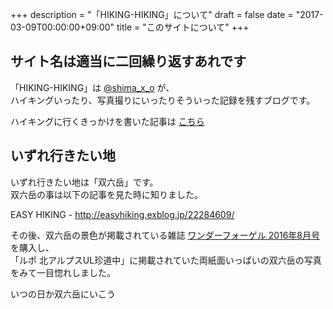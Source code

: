 +++
description = "「HIKING-HIKING」について"
draft = false
date = "2017-03-09T00:00:00+09:00"
title = "このサイトについて"
+++

<!--more-->

## サイト名は適当に二回繰り返すあれです

「HIKING-HIKING」は [@shima_x_o](https://twitter.com/shima_x_o) が、  
ハイキングいったり、写真撮りにいったりそういった記録を残すブログです。  


ハイキングに行くきっかけを書いた記事は [こちら](/post/hello/)

## いずれ行きたい地

いずれ行きたい地は「双六岳」です。  
双六岳の事は以下の記事を見た時に知りました。

EASY HIKING - <http://easyhiking.exblog.jp/22284609/>

その後、双六岳の景色が掲載されている雑誌 [ワンダーフォーゲル 2016年8月号](http://www.yamakei.co.jp/products/2816914122.html) を購入し、  
「ルポ 北アルプスUL珍道中」に掲載されていた両紙面いっぱいの双六岳の写真をみて一目惚れしました。

いつの日か双六岳にいこう
